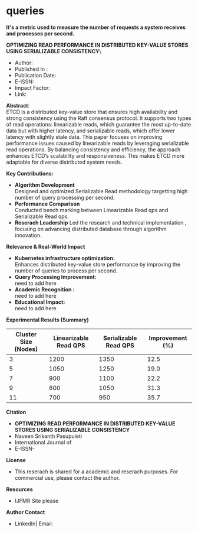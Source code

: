 # queries
**It's a metric used to measure the number of requests a system receives and processes per second.**

**OPTIMIZING READ PERFORMANCE IN DISTRIBUTED KEY-VALUE STORES USING SERIALIZABLE CONSISTENCY**\
* Author: 
* Published In : 
* Publication Date:
* E-ISSN:
* Impact Factor:
* Link:

**Abstract**:\
ETCD is a distributed key-value store that ensures high availability and strong consistency using the Raft consensus protocol. It supports two types of read operations: linearizable reads, which guarantee the most up-to-date data but with higher latency, and serializable reads, which offer lower latency with slightly stale data. This paper focuses on improving performance issues caused by linearizable reads by leveraging serializable read operations. By balancing consistency and efficiency, the approach enhances ETCD’s scalability and responsiveness. This makes ETCD more adaptable for diverse distributed system needs.

**Key Contributions:** 
* **Algorithm Development** \
  Designed and optimized Serializable Read methodology targetting high number of query processing per second.
* **Performance Comparison** \
  Conducted bench marking between Linearizable Read qps and Serializable Read qps.
* **Reserach Leadership**
  Led the research and technical implementation , focusing on advancing distributed database through algorithm innovation.

**Relevance & Real-World Impact**
* **Kubernetes infrastructure optimization:**\
    Enhances distributed key-value store performance by improving the number of queries to process per second.
* **Query Processing Improvement:** \
    need to add here
* **Academic Recognition :** \
    need to add here
* **Educational Impact:** \
    need to add here

**Experimental Results (Summary)**


| Cluster Size (Nodes) | Linearizable Read QPS | Serializable Read QPS | Improvement (%) |
| ---------------------| --------------------- | --------------------- | ----------------|
| 3                    | 1200                  | 1350                  | 12.5            |
| 5                    | 1050                  | 1250                  | 19.0            |
| 7                    | 900                   | 1100                  | 22.2            |
| 9                    | 800                   | 1050                  | 31.3            |
| 11                   | 700                   |  950                  | 35.7            |

**Citation**
* **OPTIMIZING READ PERFORMANCE IN DISTRIBUTED KEY-VALUE STORES USING SERIALIZABLE CONSISTENCY**
*   Naveen Srikanth Pasupuleti
*   International Journal of
*   E-ISSN- 

**License**
* This reserach is shared for a academic and reserach purposes. For commercial use, please contact the author.

**Resources**
* IJFMR Site please 

**Author Contact** 
  * LinkedIn| Email:
